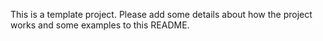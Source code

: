 This is a template project. Please add some details about how the project works and some examples to this README.
